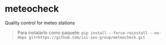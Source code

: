 # meteocheck
Quality control for meteo stations
> Para instalarlo como paquete: `pip install --force-reinstall --no-deps git+https://github.com/isi-ies-group/meteocheck.git`
